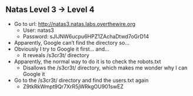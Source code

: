 ## Natas Level 3 → Level 4
- Go to url: http://natas3.natas.labs.overthewire.org
    - User: natas3
    - Password: sJIJNW6ucpu6HPZ1ZAchaDtwd7oGrD14
- Apparently, Google can’t find the directory so…
- Obviously I try to Google it first… and…
    - It reveals /s3cr3t/ directory
- Apparently, the normal way to do it is to check the robots.txt
    - Disallows the /s3cr3t/  directory, which makes me wonder why I can Google it
- Go to the /s3cr3t/ directory and find the users.txt again
    - Z9tkRkWmpt9Qr7XrR5jWRkgOU901swEZ
